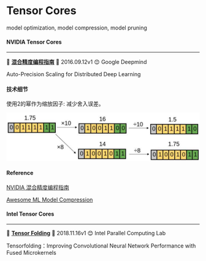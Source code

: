 # Tensor Cores
model optimization, model compression, model pruning



#### NVIDIA Tensor Cores

********
:tangerine:  [**混合精度编程指南**](https://arxiv.org/pdf/1911.08907.pdf)  :date:   2016.09.12v1    :blush:  Google Deepmind

Auto-Precision Scaling for Distributed Deep Learning

#### 技术细节

使用2的幂作为缩放因子: 减少舍入误差。

<img src="./README/images/aps_scale_factor.PNG">


#### Reference 

[NVIDIA 混合精度编程指南](https://docs.nvidia.com/deeplearning/performance/pdf/Training-Mixed-Precision-User-Guide.pdf)

[Awesome ML Model Compression](https://github.com/cedrickchee/awesome-ml-model-compression)


#### Intel Tensor Cores

********
:tangerine:  [**Tensor Folding**](https://sc18.supercomputing.org/proceedings/tech_poster/poster_files/post155s2-file3.pdf)   :date:   2018.11.16v1    :blush:  Intel Parallel Computing Lab

Tensorfolding：Improving Convolutional Neural Network Performance with Fused Microkernels

